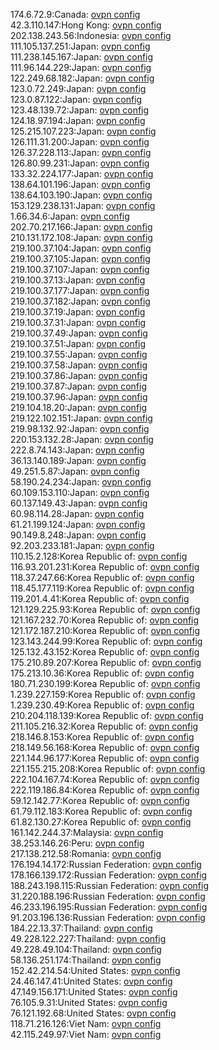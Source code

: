 174.6.72.9:Canada: [ovpn config](vpn/174_6_72_9.ovpn)  
42.3.110.147:Hong Kong: [ovpn config](vpn/42_3_110_147.ovpn)  
202.138.243.56:Indonesia: [ovpn config](vpn/202_138_243_56.ovpn)  
111.105.137.251:Japan: [ovpn config](vpn/111_105_137_251.ovpn)  
111.238.145.167:Japan: [ovpn config](vpn/111_238_145_167.ovpn)  
111.96.144.229:Japan: [ovpn config](vpn/111_96_144_229.ovpn)  
122.249.68.182:Japan: [ovpn config](vpn/122_249_68_182.ovpn)  
123.0.72.249:Japan: [ovpn config](vpn/123_0_72_249.ovpn)  
123.0.87.122:Japan: [ovpn config](vpn/123_0_87_122.ovpn)  
123.48.139.72:Japan: [ovpn config](vpn/123_48_139_72.ovpn)  
124.18.97.194:Japan: [ovpn config](vpn/124_18_97_194.ovpn)  
125.215.107.223:Japan: [ovpn config](vpn/125_215_107_223.ovpn)  
126.111.31.200:Japan: [ovpn config](vpn/126_111_31_200.ovpn)  
126.37.228.113:Japan: [ovpn config](vpn/126_37_228_113.ovpn)  
126.80.99.231:Japan: [ovpn config](vpn/126_80_99_231.ovpn)  
133.32.224.177:Japan: [ovpn config](vpn/133_32_224_177.ovpn)  
138.64.101.196:Japan: [ovpn config](vpn/138_64_101_196.ovpn)  
138.64.103.190:Japan: [ovpn config](vpn/138_64_103_190.ovpn)  
153.129.238.131:Japan: [ovpn config](vpn/153_129_238_131.ovpn)  
1.66.34.6:Japan: [ovpn config](vpn/1_66_34_6.ovpn)  
202.70.217.166:Japan: [ovpn config](vpn/202_70_217_166.ovpn)  
210.131.172.108:Japan: [ovpn config](vpn/210_131_172_108.ovpn)  
219.100.37.104:Japan: [ovpn config](vpn/219_100_37_104.ovpn)  
219.100.37.105:Japan: [ovpn config](vpn/219_100_37_105.ovpn)  
219.100.37.107:Japan: [ovpn config](vpn/219_100_37_107.ovpn)  
219.100.37.13:Japan: [ovpn config](vpn/219_100_37_13.ovpn)  
219.100.37.177:Japan: [ovpn config](vpn/219_100_37_177.ovpn)  
219.100.37.182:Japan: [ovpn config](vpn/219_100_37_182.ovpn)  
219.100.37.19:Japan: [ovpn config](vpn/219_100_37_19.ovpn)  
219.100.37.31:Japan: [ovpn config](vpn/219_100_37_31.ovpn)  
219.100.37.49:Japan: [ovpn config](vpn/219_100_37_49.ovpn)  
219.100.37.51:Japan: [ovpn config](vpn/219_100_37_51.ovpn)  
219.100.37.55:Japan: [ovpn config](vpn/219_100_37_55.ovpn)  
219.100.37.58:Japan: [ovpn config](vpn/219_100_37_58.ovpn)  
219.100.37.86:Japan: [ovpn config](vpn/219_100_37_86.ovpn)  
219.100.37.87:Japan: [ovpn config](vpn/219_100_37_87.ovpn)  
219.100.37.96:Japan: [ovpn config](vpn/219_100_37_96.ovpn)  
219.104.18.20:Japan: [ovpn config](vpn/219_104_18_20.ovpn)  
219.122.102.151:Japan: [ovpn config](vpn/219_122_102_151.ovpn)  
219.98.132.92:Japan: [ovpn config](vpn/219_98_132_92.ovpn)  
220.153.132.28:Japan: [ovpn config](vpn/220_153_132_28.ovpn)  
222.8.74.143:Japan: [ovpn config](vpn/222_8_74_143.ovpn)  
36.13.140.189:Japan: [ovpn config](vpn/36_13_140_189.ovpn)  
49.251.5.87:Japan: [ovpn config](vpn/49_251_5_87.ovpn)  
58.190.24.234:Japan: [ovpn config](vpn/58_190_24_234.ovpn)  
60.109.153.110:Japan: [ovpn config](vpn/60_109_153_110.ovpn)  
60.137.149.43:Japan: [ovpn config](vpn/60_137_149_43.ovpn)  
60.98.114.28:Japan: [ovpn config](vpn/60_98_114_28.ovpn)  
61.21.199.124:Japan: [ovpn config](vpn/61_21_199_124.ovpn)  
90.149.8.248:Japan: [ovpn config](vpn/90_149_8_248.ovpn)  
92.203.233.181:Japan: [ovpn config](vpn/92_203_233_181.ovpn)  
110.15.2.128:Korea Republic of: [ovpn config](vpn/110_15_2_128.ovpn)  
116.93.201.231:Korea Republic of: [ovpn config](vpn/116_93_201_231.ovpn)  
118.37.247.66:Korea Republic of: [ovpn config](vpn/118_37_247_66.ovpn)  
118.45.177.119:Korea Republic of: [ovpn config](vpn/118_45_177_119.ovpn)  
119.201.4.41:Korea Republic of: [ovpn config](vpn/119_201_4_41.ovpn)  
121.129.225.93:Korea Republic of: [ovpn config](vpn/121_129_225_93.ovpn)  
121.167.232.70:Korea Republic of: [ovpn config](vpn/121_167_232_70.ovpn)  
121.172.187.210:Korea Republic of: [ovpn config](vpn/121_172_187_210.ovpn)  
123.143.244.99:Korea Republic of: [ovpn config](vpn/123_143_244_99.ovpn)  
125.132.43.152:Korea Republic of: [ovpn config](vpn/125_132_43_152.ovpn)  
175.210.89.207:Korea Republic of: [ovpn config](vpn/175_210_89_207.ovpn)  
175.213.10.36:Korea Republic of: [ovpn config](vpn/175_213_10_36.ovpn)  
180.71.230.199:Korea Republic of: [ovpn config](vpn/180_71_230_199.ovpn)  
1.239.227.159:Korea Republic of: [ovpn config](vpn/1_239_227_159.ovpn)  
1.239.230.49:Korea Republic of: [ovpn config](vpn/1_239_230_49.ovpn)  
210.204.118.139:Korea Republic of: [ovpn config](vpn/210_204_118_139.ovpn)  
211.105.216.32:Korea Republic of: [ovpn config](vpn/211_105_216_32.ovpn)  
218.146.8.153:Korea Republic of: [ovpn config](vpn/218_146_8_153.ovpn)  
218.149.56.168:Korea Republic of: [ovpn config](vpn/218_149_56_168.ovpn)  
221.144.96.177:Korea Republic of: [ovpn config](vpn/221_144_96_177.ovpn)  
221.155.215.208:Korea Republic of: [ovpn config](vpn/221_155_215_208.ovpn)  
222.104.167.74:Korea Republic of: [ovpn config](vpn/222_104_167_74.ovpn)  
222.119.186.84:Korea Republic of: [ovpn config](vpn/222_119_186_84.ovpn)  
59.12.142.77:Korea Republic of: [ovpn config](vpn/59_12_142_77.ovpn)  
61.79.112.183:Korea Republic of: [ovpn config](vpn/61_79_112_183.ovpn)  
61.82.130.27:Korea Republic of: [ovpn config](vpn/61_82_130_27.ovpn)  
161.142.244.37:Malaysia: [ovpn config](vpn/161_142_244_37.ovpn)  
38.253.146.26:Peru: [ovpn config](vpn/38_253_146_26.ovpn)  
217.138.212.58:Romania: [ovpn config](vpn/217_138_212_58.ovpn)  
176.194.14.172:Russian Federation: [ovpn config](vpn/176_194_14_172.ovpn)  
178.166.139.172:Russian Federation: [ovpn config](vpn/178_166_139_172.ovpn)  
188.243.198.115:Russian Federation: [ovpn config](vpn/188_243_198_115.ovpn)  
31.220.188.196:Russian Federation: [ovpn config](vpn/31_220_188_196.ovpn)  
46.233.196.195:Russian Federation: [ovpn config](vpn/46_233_196_195.ovpn)  
91.203.196.136:Russian Federation: [ovpn config](vpn/91_203_196_136.ovpn)  
184.22.13.37:Thailand: [ovpn config](vpn/184_22_13_37.ovpn)  
49.228.122.227:Thailand: [ovpn config](vpn/49_228_122_227.ovpn)  
49.228.49.104:Thailand: [ovpn config](vpn/49_228_49_104.ovpn)  
58.136.251.174:Thailand: [ovpn config](vpn/58_136_251_174.ovpn)  
152.42.214.54:United States: [ovpn config](vpn/152_42_214_54.ovpn)  
24.46.147.41:United States: [ovpn config](vpn/24_46_147_41.ovpn)  
47.149.156.171:United States: [ovpn config](vpn/47_149_156_171.ovpn)  
76.105.9.31:United States: [ovpn config](vpn/76_105_9_31.ovpn)  
76.121.192.68:United States: [ovpn config](vpn/76_121_192_68.ovpn)  
118.71.216.126:Viet Nam: [ovpn config](vpn/118_71_216_126.ovpn)  
42.115.249.97:Viet Nam: [ovpn config](vpn/42_115_249_97.ovpn)  
